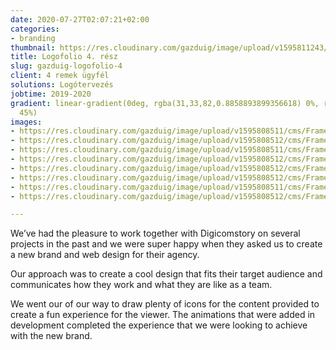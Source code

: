 ```yaml
---
date: 2020-07-27T02:07:21+02:00
categories:
- branding
thumbnail: https://res.cloudinary.com/gazduig/image/upload/v1595811243/cms/PENS-3_h6iptr.png
title: Logofolio 4. rész
slug: gazduig-logofolio-4
client: 4 remek ügyfél
solutions: Logótervezés
jobtime: 2019-2020
gradient: linear-gradient(0deg, rgba(31,33,82,0.8858893899356618) 0%, rgba(53,149,130,0)
  45%)
images:
- https://res.cloudinary.com/gazduig/image/upload/v1595808511/cms/Frame_30_yne2ak.webp
- https://res.cloudinary.com/gazduig/image/upload/v1595808512/cms/Frame_29_tal2dx.webp
- https://res.cloudinary.com/gazduig/image/upload/v1595808511/cms/Frame_28_kju9qs.webp
- https://res.cloudinary.com/gazduig/image/upload/v1595808512/cms/Frame_27_s2m4cz.webp
- https://res.cloudinary.com/gazduig/image/upload/v1595808512/cms/Frame_26_qqqpes.webp
- https://res.cloudinary.com/gazduig/image/upload/v1595808512/cms/Frame_25_xmujy4.webp
- https://res.cloudinary.com/gazduig/image/upload/v1595808511/cms/Frame_24_rlveb7.webp
- https://res.cloudinary.com/gazduig/image/upload/v1595808512/cms/Frame_23_miyytd.webp

---
```

We’ve had the pleasure to work together with Digicomstory on several projects in the past and we were super happy when they asked us to create a new brand and web design for their agency.

Our approach was to create a cool design that fits their target audience and communicates how they work and what they are like as a team.

We went our of our way to draw plenty of icons for the content provided to create a fun experience for the viewer. The animations that were added in development completed the experience that we were looking to achieve with the new brand.